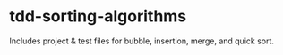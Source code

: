 # tdd-sorting-algorithms

Includes project & test files for bubble, insertion, merge, and quick sort.
